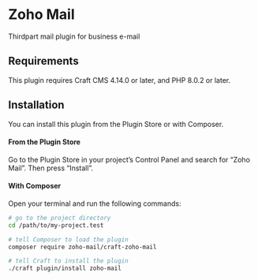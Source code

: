 # Zoho Mail

Thirdpart mail plugin for business e-mail

## Requirements

This plugin requires Craft CMS 4.14.0 or later, and PHP 8.0.2 or later.

## Installation

You can install this plugin from the Plugin Store or with Composer.

#### From the Plugin Store

Go to the Plugin Store in your project’s Control Panel and search for “Zoho Mail”. Then press “Install”.

#### With Composer

Open your terminal and run the following commands:

```bash
# go to the project directory
cd /path/to/my-project.test

# tell Composer to load the plugin
composer require zoho-mail/craft-zoho-mail

# tell Craft to install the plugin
./craft plugin/install zoho-mail
```
